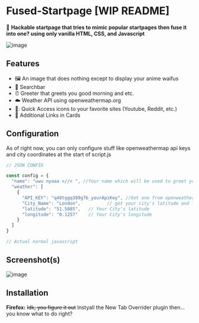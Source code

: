 # Fused-Startpage [WIP README]

:toilet: **Hackable startpage that tries to mimic popular startpages then fuse it into one? using only vanilla HTML, CSS, and Javascript**


![image](https://github.com/FanMclaine/Startpage/assets/66262586/93d0b2ef-f745-4c16-9206-d97677e45043)



## Features

- 🖼️ An image that does nothing except to display your anime waifus
- 🍫 Searchbar
- ⏰ Greeter that greets you good morning and etc.
- ☁️ Weather API using openweathermap.org
- 🍮: Quick Access icons to your favorite sites (Youtube, Reddit, etc.)
- 🎴 Additional Links in Cards

## Configuration

As of right now, you can only configure stuff like openweathermap api keys and city coordinates at the start of script.js
```js
// JSON CONFIG

const config = {
  "name": "uwu nyaaa >//< ", //Your name which will be used to greet you 
  "weather": [
    {
      "API_KEY": "q48tggq389g7b_yourApiKey", //Get one from openweathermap.org
      "City_Name": "London",          // get your city's latitude and longitude on https://openweathermap.org/find
      "latitude": "51.5085",   // Your City's latitude
      "longitude": "0.1257"    // Your City's longitude
    }
  ]
}

// Actual normal javascript
```

## Screenshot(s) 

![image](https://github.com/FanMclaine/Startpage/assets/66262586/bf30c462-1722-4903-a7b8-01e8acbe3de4)

## Installation

**Firefox:**
~~Idk, you figure it out~~ Instyall the New Tab Overrider plugin then... you know what to do right?
